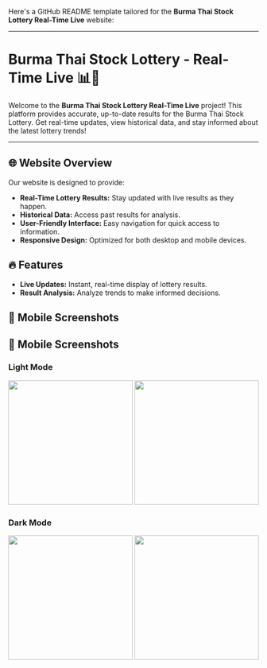 Here's a GitHub README template tailored for the **Burma Thai Stock Lottery Real-Time Live** website:

---

# Burma Thai Stock Lottery - Real-Time Live 📊🎯

Welcome to the **Burma Thai Stock Lottery Real-Time Live** project! This platform provides accurate, up-to-date results for the Burma Thai Stock Lottery. Get real-time updates, view historical data, and stay informed about the latest lottery trends!

---

## 🌐 Website Overview
Our website is designed to provide:
- **Real-Time Lottery Results:** Stay updated with live results as they happen.
- **Historical Data:** Access past results for analysis.
- **User-Friendly Interface:** Easy navigation for quick access to information.
- **Responsive Design:** Optimized for both desktop and mobile devices.


## 🔥 Features
- **Live Updates:** Instant, real-time display of lottery results.
- **Result Analysis:** Analyze trends to make informed decisions.

## 📱 Mobile Screenshots

## 📱 Mobile Screenshots

### Light Mode
<img src="https://github.com/user-attachments/assets/294086d9-34a6-4ad4-abb0-af22ec804db1" width="250">
<img src="https://github.com/user-attachments/assets/4cc5ed90-b672-442a-afbf-8f594c29f3a5" width="250">



### Dark Mode
<img src="https://github.com/user-attachments/assets/3920bd79-2791-4ec5-964b-63f1f8943958" width="250">
<img src="https://github.com/user-attachments/assets/a3cd3a9e-2156-4e92-bc1a-f982e4c2ed17" width="250">










